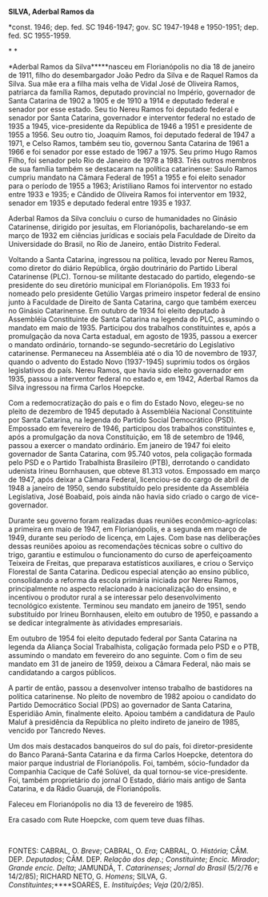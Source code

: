 **SILVA, Aderbal Ramos da**

\*const. 1946; dep. fed. SC 1946-1947; gov. SC 1947-1948 e 1950-1951;
dep. fed. SC 1955-1959.

* *

*Aderbal Ramos da Silva*****nasceu em Florianópolis no dia 18 de janeiro
de 1911, filho do desembargador João Pedro da Silva e de Raquel Ramos da
Silva. Sua mãe era a filha mais velha de Vidal José de Oliveira Ramos,
patriarca da família Ramos, deputado provincial no Império, governador
de Santa Catarina de 1902 a 1905 e de 1910 a 1914 e deputado federal e
senador por esse estado. Seu tio Nereu Ramos foi deputado federal e
senador por Santa Catarina, governador e interventor federal no estado
de 1935 a 1945, vice-presidente da República de 1946 a 1951 e presidente
de 1955 a 1956. Seu outro tio, Joaquim Ramos, foi deputado federal de
1947 a 1971, e Celso Ramos, também seu tio, governou Santa Catarina de
1961 a 1966 e foi senador por esse estado de 1967 a 1975. Seu primo Hugo
Ramos Filho, foi senador pelo Rio de Janeiro de 1978 a 1983. Três outros
membros de sua família também se destacaram na política catarinense:
Saulo Ramos cumpriu mandato na Câmara Federal de 1951 a 1955 e foi
eleito senador para o período de 1955 a 1963; Aristiliano Ramos foi
interventor no estado entre 1933 e 1935; e Cândido de Oliveira Ramos foi
interventor em 1932, senador em 1935 e deputado federal entre 1935 e
1937.

Aderbal Ramos da Silva concluiu o curso de humanidades no Ginásio
Catarinense, dirigido por jesuítas, em Florianópolis, bacharelando-se em
março de 1932 em ciências jurídicas e sociais pela Faculdade de Direito
da Universidade do Brasil, no Rio de Janeiro, então Distrito Federal.

Voltando a Santa Catarina, ingressou na política, levado por Nereu
Ramos, como diretor do diário República, órgão doutrinário do Partido
Liberal Catarinense (PLC). Tornou-se militante destacado do partido,
elegendo-se presidente do seu diretório municipal em Florianópolis. Em
1933 foi nomeado pelo presidente Getúlio Vargas primeiro inspetor
federal de ensino junto à Faculdade de Direito de Santa Catarina, cargo
que também exerceu no Ginásio Catarinense. Em outubro de 1934 foi eleito
deputado à Assembléia Constituinte de Santa Catarina na legenda do PLC,
assumindo o mandato em maio de 1935. Participou dos trabalhos
constituintes e, após a promulgação da nova Carta estadual, em agosto de
1935, passou a exercer o mandato ordinário, tornando-se
segundo-secretário do Legislativo catarinense. Permaneceu na Assembléia
até o dia 10 de novembro de 1937, quando o advento do Estado Novo
(1937-1945) suprimiu todos os órgãos legislativos do país. Nereu Ramos,
que havia sido eleito governador em 1935, passou a interventor federal
no estado e, em 1942, Aderbal Ramos da Silva ingressou na firma Carlos
Hoepcke.

Com a redemocratização do país e o fim do Estado Novo, elegeu-se no
pleito de dezembro de 1945 deputado à Assembléia Nacional Constituinte
por Santa Catarina, na legenda do Partido Social Democrático (PSD).
Empossado em fevereiro de 1946, participou dos trabalhos constituintes
e, após a promulgação da nova Constituição, em 18 de setembro de 1946,
passou a exercer o mandato ordinário. Em janeiro de 1947 foi eleito
governador de Santa Catarina, com 95.740 votos, pela coligação formada
pelo PSD e o Partido Trabalhista Brasileiro (PTB), derrotando o
candidato udenista Irineu Bornhausen, que obteve 81.313 votos. Empossado
em março de 1947, após deixar a Câmara Federal, licenciou-se do cargo de
abril de 1948 a janeiro de 1950, sendo substituído pelo presidente da
Assembléia Legislativa, José Boabaid, pois ainda não havia sido criado o
cargo de vice-governador.

Durante seu governo foram realizadas duas reuniões econômico-agrícolas:
a primeira em maio de 1947, em Florianópolis, e a segunda em março de
1949, durante seu período de licença, em Lajes. Com base nas
deliberações dessas reuniões apoiou as recomendações técnicas sobre o
cultivo do trigo, garantiu e estimulou o funcionamento do curso de
aperfeiçoamento Teixeira de Freitas, que preparava estatísticos
auxiliares, e criou o Serviço Florestal de Santa Catarina. Dedicou
especial atenção ao ensino público, consolidando a reforma da escola
primária iniciada por Nereu Ramos, principalmente no aspecto relacionado
à nacionalização do ensino, e incentivou o produtor rural a se
interessar pelo desenvolvimento tecnológico existente. Terminou seu
mandato em janeiro de 1951, sendo substituído por Irineu Bornhausen,
eleito em outubro de 1950, e passando a se dedicar integralmente às
atividades empresariais.

Em outubro de 1954 foi eleito deputado federal por Santa Catarina na
legenda da Aliança Social Trabalhista, coligação formada pelo PSD e o
PTB, assumindo o mandato em fevereiro do ano seguinte. Com o fim de seu
mandato em 31 de janeiro de 1959, deixou a Câmara Federal, não mais se
candidatando a cargos públicos.

A partir de então, passou a desenvolver intenso trabalho de bastidores
na política catarinense. No pleito de novembro de 1982 apoiou o
candidato do Partido Democrático Social (PDS) ao governador de Santa
Catarina, Esperidião Amin, finalmente eleito. Apoiou também a
candidatura de Paulo Maluf à presidência da República no pleito indireto
de janeiro de 1985, vencido por Tancredo Neves.

Um dos mais destacados banqueiros do sul do país, foi diretor-presidente
do Banco Paraná-Santa Catarina e da firma Carlos Hoepcke, detentora do
maior parque industrial de Florianópolis. Foi, também, sócio-fundador da
Companhia Cacique de Café Solúvel, da qual tornou-se vice-presidente.
Foi, também proprietário do jornal O Estado, diário mais antigo de Santa
Catarina, e da Rádio Guarujá, de Florianópolis.

Faleceu em Florianópolis no dia 13 de fevereiro de 1985.

Era casado com Rute Hoepcke, com quem teve duas filhas.

 

FONTES: CABRAL, O. *Breve*; CABRAL, O. *Era*; CABRAL, O. *História*;
CÂM. DEP. *Deputados*; CÂM. DEP. *Relação dos dep*.; *Constituinte*;
*Encic. Mirador*; *Grande encic. Delta*; JAMUNDÁ, T. *Catarinenses*;
*Jornal do Brasil* (5/2/76 e 14/2/85); RICHARD NETO, G. *Homens*; SILVA,
G. *Constituintes*;****SOARES, E. *Instituições*; *Veja* (20/2/85).

 
